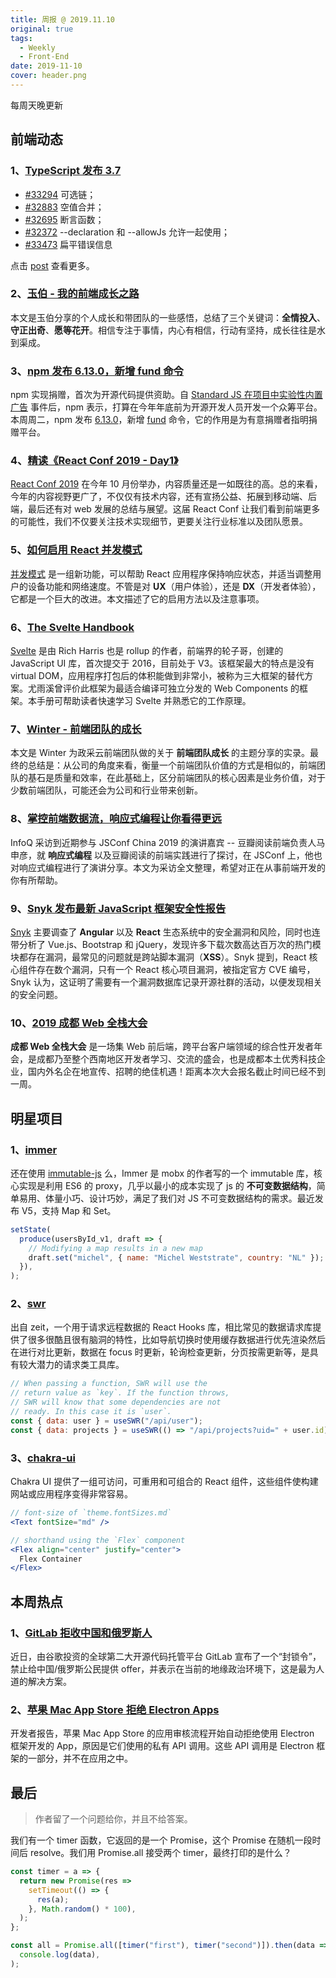 ```yaml
---
title: 周报 @ 2019.11.10
original: true
tags:
  - Weekly
  - Front-End
date: 2019-11-10
cover: header.png
---
```


每周天晚更新

## 前端动态

### 1、[TypeScript 发布 3.7](https://devblogs.microsoft.com/typescript/announcing-typescript-3-7/)

- [#33294](https://github.com/microsoft/TypeScript/pull/33294) 可选链；
- [#32883](https://github.com/microsoft/TypeScript/pull/32883) 空值合并；
- [#32695](https://github.com/microsoft/TypeScript/pull/32695) 断言函数；
- [#32372](https://github.com/microsoft/TypeScript/pull/32372) --declaration 和 --allowJs 允许一起使用；
- [#33473](https://github.com/microsoft/TypeScript/pull/33473) 扁平错误信息

点击 [post](https://devblogs.microsoft.com/typescript/announcing-typescript-3-7/) 查看更多。

### 2、[玉伯 - 我的前端成长之路](https://www.yuque.com/yubo/morning/grow-up-at-alibaba)

本文是玉伯分享的个人成长和带团队的一些感悟，总结了三个关键词：**全情投入**、**守正出奇**、**愿等花开**。相信专注于事情，内心有相信，行动有坚持，成长往往是水到渠成。

### 3、[npm 发布 6.13.0，新增 fund 命令](https://github.com/npm/cli/releases/tag/v6.13.0)

npm 实现捐赠，首次为开源代码提供资助。自 [Standard JS 在项目中实验性内置广告](https://github.com/standard/standard/issues/1381) 事件后，npm 表示，打算在今年年底前为开源开发人员开发一个众筹平台。本周周二，npm 发布 [6.13.0](https://github.com/npm/cli/releases/tag/v6.13.0)，新增 [fund](https://github.com/npm/cli/pull/273) 命令，它的作用是为有意捐赠者指明捐赠平台。

### 4、[精读《React Conf 2019 - Day1》](https://zhuanlan.zhihu.com/p/89974892)

[React Conf 2019](https://www.youtube.com/playlist?list=PLPxbbTqCLbGHPxZpw4xj_Wwg8-fdNxJRh#reactconfvideos) 在今年 10 月份举办，内容质量还是一如既往的高。总的来看，今年的内容视野更广了，不仅仅有技术内容，还有宣扬公益、拓展到移动端、后端，最后还有对 web 发展的总结与展望。这届 React Conf 让我们看到前端更多的可能性，我们不仅要关注技术实现细节，更要关注行业标准以及团队愿景。

### 5、[如何启用 React 并发模式](https://kentcdodds.com/blog/how-to-enable-react-concurrent-mode)

[并发模式](https://reactjs.org/docs/concurrent-mode-intro.html) 是一组新功能，可以帮助 React 应用程序保持响应状态，并适当调整用户的设备功能和网络速度。不管是对 **UX**（用户体验），还是 **DX**（开发者体验），它都是一个巨大的改进。本文描述了它的启用方法以及注意事项。

### 6、[The Svelte Handbook](https://www.freecodecamp.org/news/the-svelte-handbook/)

[Svelte](https://github.com/sveltejs/svelte) 是由 Rich Harris 也是 rollup 的作者，前端界的轮子哥，创建的 JavaScript UI 库，首次提交于 2016，目前处于 V3。该框架最大的特点是没有 virtual DOM，应用程序打包后的体积能做到非常小，被称为三大框架的替代方案。尤雨溪曾评价此框架为最适合编译可独立分发的 Web Components 的框架。本手册可帮助读者快速学习 Svelte 并熟悉它的工作原理。

### 7、[Winter - 前端团队的成长](https://juejin.im/post/5dbed095e51d456f28370ca1)

本文是 Winter 为政采云前端团队做的关于 **前端团队成长** 的主题分享的实录。最终的总结是：从公司的角度来看，衡量一个前端团队价值的方式是相似的，前端团队的基石是质量和效率，在此基础上，区分前端团队的核心因素是业务价值，对于少数前端团队，可能还会为公司和行业带来创新。

### 8、[掌控前端数据流，响应式编程让你看得更远](https://www.infoq.cn/article/kzyb9IEj6iyHegBNrLgd)

InfoQ 采访到近期参与 JSConf China 2019 的演讲嘉宾 -- 豆瓣阅读前端负责人马申彦，就 **响应式编程** 以及豆瓣阅读的前端实践进行了探讨，在 JSConf 上，他也对响应式编程进行了演讲分享。本文为采访全文整理，希望对正在从事前端开发的你有所帮助。

### 9、[Snyk 发布最新 JavaScript 框架安全性报告](https://snyk.io/blog/javascript-frameworks-security-report-2019/)

[Snyk](https://snyk.io/) 主要调查了 **Angular** 以及 **React** 生态系统中的安全漏洞和风险，同时也连带分析了 Vue.js、Bootstrap 和 jQuery，发现许多下载次数高达百万次的热门模块都存在漏洞，最常见的问题就是跨站脚本漏洞（**XSS**）。Snyk 提到，React 核心组件存在数个漏洞，只有一个 React 核心项目漏洞，被指定官方 CVE 编号，Snyk 认为，这证明了需要有一个漏洞数据库记录开源社群的活动，以便发现相关的安全问题。

### 10、[2019 成都 Web 全栈大会](https://web-conf.dev/#2019/)

**成都 Web 全栈大会** 是一场集 Web 前后端，跨平台客户端领域的综合性开发者年会，是成都乃至整个西南地区开发者学习、交流的盛会，也是成都本土优秀科技企业，国内外名企在地宣传、招聘的绝佳机遇！距离本次大会报名截止时间已经不到一周。

## 明星项目

### 1、[immer](https://github.com/immerjs/immer)

还在使用 [immutable-js](https://github.com/immutable-js/immutable-js) 么，Immer 是 mobx 的作者写的一个 immutable 库，核心实现是利用 ES6 的 proxy，几乎以最小的成本实现了 js 的 **不可变数据结构**，简单易用、体量小巧、设计巧妙，满足了我们对 JS 不可变数据结构的需求。最近发布 V5，支持 Map 和 Set。

```jsx
setState(
  produce(usersById_v1, draft => {
    // Modifying a map results in a new map
    draft.set("michel", { name: "Michel Weststrate", country: "NL" });
  }),
);
```

### 2、[swr](https://github.com/zeit/swr)

出自 zeit，一个用于请求远程数据的 React Hooks 库，相比常见的数据请求库提供了很多很酷且很有脑洞的特性，比如导航切换时使用缓存数据进行优先渲染然后在进行对比更新，数据在 focus 时更新，轮询检查更新，分页按需更新等，是具有较大潜力的请求类工具库。

```jsx
// When passing a function, SWR will use the
// return value as `key`. If the function throws,
// SWR will know that some dependencies are not
// ready. In this case it is `user`.
const { data: user } = useSWR("/api/user");
const { data: projects } = useSWR(() => "/api/projects?uid=" + user.id);
```

### 3、[chakra-ui](https://github.com/chakra-ui/chakra-ui)

Chakra UI 提供了一组可访问，可重用和可组合的 React 组件，这些组件使构建网站或应用程序变得非常容易。

```jsx
// font-size of `theme.fontSizes.md`
<Text fontSize="md" />

// shorthand using the `Flex` component
<Flex align="center" justify="center">
  Flex Container
</Flex>
```

## 本周热点

### 1、[GitLab 拒收中国和俄罗斯人](https://gitlab.com/gitlab-com/www-gitlab-com/issues/5555)

近日，由谷歌投资的全球第二大开源代码托管平台 GitLab 宣布了一个“封锁令”，禁止给中国/俄罗斯公民提供 offer，并表示在当前的地缘政治环境下，这是最为人道的解决方案。

### 2、[苹果 Mac App Store 拒绝 Electron Apps](https://david.dev/you-cannot-submit-an-electron-6-or-7-app-to-the-apple-store)

开发者报告，苹果 Mac App Store 的应用审核流程开始自动拒绝使用 Electron 框架开发的 App，原因是它们使用的私有 API 调用。这些 API 调用是 Electron 框架的一部分，并不在应用之中。

## 最后

> 作者留了一个问题给你，并且不给答案。

我们有一个 timer 函数，它返回的是一个 Promise，这个 Promise 在随机一段时间后 resolve。我们用 Promise.all 接受两个 timer，最终打印的是什么？

```js
const timer = a => {
  return new Promise(res =>
    setTimeout(() => {
      res(a);
    }, Math.random() * 100),
  );
};

const all = Promise.all([timer("first"), timer("second")]).then(data =>
  console.log(data),
);
```
